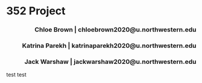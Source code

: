 # 352 Project
<div style="text-align: right">
  <h3>Chloe Brown | chloebrown2020@u.northwestern.edu</h3>
</div>
<div style="text-align: right">
  <h3>Katrina Parekh | katrinaparekh2020@u.northwestern.edu</h3>
</div>
<div style="text-align: right">
  <h3>Jack Warshaw | jackwarshaw2020@u.northwestern.edu</h3>
</div>

test test
